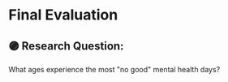 # Final Evaluation

## 🟣 Research Question:
What ages experience the most "no good" mental health days?

## 

